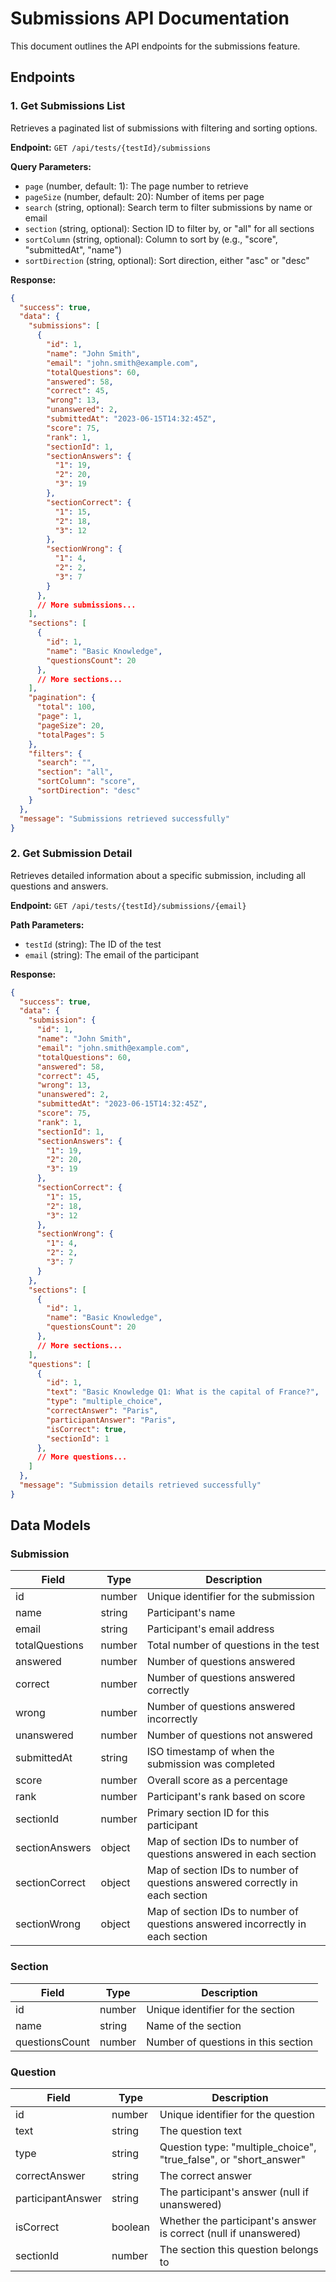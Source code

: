 # Submissions API Documentation

This document outlines the API endpoints for the submissions feature.

## Endpoints

### 1. Get Submissions List

Retrieves a paginated list of submissions with filtering and sorting options.

**Endpoint:** `GET /api/tests/{testId}/submissions`

**Query Parameters:**
- `page` (number, default: 1): The page number to retrieve
- `pageSize` (number, default: 20): Number of items per page
- `search` (string, optional): Search term to filter submissions by name or email
- `section` (string, optional): Section ID to filter by, or "all" for all sections
- `sortColumn` (string, optional): Column to sort by (e.g., "score", "submittedAt", "name")
- `sortDirection` (string, optional): Sort direction, either "asc" or "desc"

**Response:**
```json
{
  "success": true,
  "data": {
    "submissions": [
      {
        "id": 1,
        "name": "John Smith",
        "email": "john.smith@example.com",
        "totalQuestions": 60,
        "answered": 58,
        "correct": 45,
        "wrong": 13,
        "unanswered": 2,
        "submittedAt": "2023-06-15T14:32:45Z",
        "score": 75,
        "rank": 1,
        "sectionId": 1,
        "sectionAnswers": {
          "1": 19,
          "2": 20,
          "3": 19
        },
        "sectionCorrect": {
          "1": 15,
          "2": 18,
          "3": 12
        },
        "sectionWrong": {
          "1": 4,
          "2": 2,
          "3": 7
        }
      },
      // More submissions...
    ],
    "sections": [
      {
        "id": 1,
        "name": "Basic Knowledge",
        "questionsCount": 20
      },
      // More sections...
    ],
    "pagination": {
      "total": 100,
      "page": 1,
      "pageSize": 20,
      "totalPages": 5
    },
    "filters": {
      "search": "",
      "section": "all",
      "sortColumn": "score",
      "sortDirection": "desc"
    }
  },
  "message": "Submissions retrieved successfully"
}
```

### 2. Get Submission Detail

Retrieves detailed information about a specific submission, including all questions and answers.

**Endpoint:** `GET /api/tests/{testId}/submissions/{email}`

**Path Parameters:**
- `testId` (string): The ID of the test
- `email` (string): The email of the participant

**Response:**
```json
{
  "success": true,
  "data": {
    "submission": {
      "id": 1,
      "name": "John Smith",
      "email": "john.smith@example.com",
      "totalQuestions": 60,
      "answered": 58,
      "correct": 45,
      "wrong": 13,
      "unanswered": 2,
      "submittedAt": "2023-06-15T14:32:45Z",
      "score": 75,
      "rank": 1,
      "sectionId": 1,
      "sectionAnswers": {
        "1": 19,
        "2": 20,
        "3": 19
      },
      "sectionCorrect": {
        "1": 15,
        "2": 18,
        "3": 12
      },
      "sectionWrong": {
        "1": 4,
        "2": 2,
        "3": 7
      }
    },
    "sections": [
      {
        "id": 1,
        "name": "Basic Knowledge",
        "questionsCount": 20
      },
      // More sections...
    ],
    "questions": [
      {
        "id": 1,
        "text": "Basic Knowledge Q1: What is the capital of France?",
        "type": "multiple_choice",
        "correctAnswer": "Paris",
        "participantAnswer": "Paris",
        "isCorrect": true,
        "sectionId": 1
      },
      // More questions...
    ]
  },
  "message": "Submission details retrieved successfully"
}
```

## Data Models

### Submission

| Field | Type | Description |
|-------|------|-------------|
| id | number | Unique identifier for the submission |
| name | string | Participant's name |
| email | string | Participant's email address |
| totalQuestions | number | Total number of questions in the test |
| answered | number | Number of questions answered |
| correct | number | Number of questions answered correctly |
| wrong | number | Number of questions answered incorrectly |
| unanswered | number | Number of questions not answered |
| submittedAt | string | ISO timestamp of when the submission was completed |
| score | number | Overall score as a percentage |
| rank | number | Participant's rank based on score |
| sectionId | number | Primary section ID for this participant |
| sectionAnswers | object | Map of section IDs to number of questions answered in each section |
| sectionCorrect | object | Map of section IDs to number of questions answered correctly in each section |
| sectionWrong | object | Map of section IDs to number of questions answered incorrectly in each section |

### Section

| Field | Type | Description |
|-------|------|-------------|
| id | number | Unique identifier for the section |
| name | string | Name of the section |
| questionsCount | number | Number of questions in this section |

### Question

| Field | Type | Description |
|-------|------|-------------|
| id | number | Unique identifier for the question |
| text | string | The question text |
| type | string | Question type: "multiple_choice", "true_false", or "short_answer" |
| correctAnswer | string | The correct answer |
| participantAnswer | string | The participant's answer (null if unanswered) |
| isCorrect | boolean | Whether the participant's answer is correct (null if unanswered) |
| sectionId | number | The section this question belongs to | 